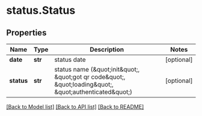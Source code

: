 # status.Status

## Properties
Name | Type | Description | Notes
------------ | ------------- | ------------- | -------------
**date** | **str** | status date | [optional] 
**status** | **str** | status name (\&quot;init\&quot;, \&quot;got qr code\&quot;, \&quot;loading\&quot;, \&quot;authenticated\&quot;) | [optional] 

[[Back to Model list]](../README.md#documentation-for-models) [[Back to API list]](../README.md#documentation-for-api-endpoints) [[Back to README]](../README.md)


